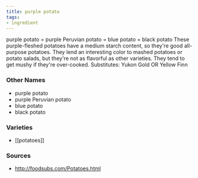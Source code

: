 ```yaml
---
title: purple potato
tags:
- ingredient
---
```

purple potato = purple Peruvian potato = blue potato = black potato These purple-fleshed potatoes have a medium starch content, so they're good all-purpose potatoes. They lend an interesting color to mashed potatoes or potato salads, but they're not as flavorful as other varieties. They tend to get mushy if they're over-cooked. Substitutes: Yukon Gold OR Yellow Finn

### Other Names

* purple potato
* purple Peruvian potato
* blue potato
* black potato

### Varieties

* [[potatoes]]

### Sources
* http://foodsubs.com/Potatoes.html
